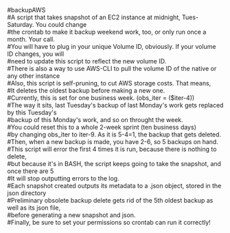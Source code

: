 #backupAWS                                         
#A script that takes snapshot of an EC2 instance at midnight, Tues-Saturday. You could change                                                  
#the crontab to make it backup weekend work, too, or only run once a month. Your call.                              
#You will have to plug in your unique Volume ID, obviously. If your volume ID changes, you will                              
#need to update this script to reflect the new volume ID.                                      
#There is also a way to use AWS-CLI to pull the volume ID of the native or any other instance                                                         
#Also, this script is self-pruning, to cut AWS storage costs. That means,                          
#It deletes the oldest backup before making a new one.                               
#Currently, this is set for one business week. (obs_iter = ($iter-4))                             
#The way it sits, last Tuesday's backup of last Monday's work gets replaced by this Tuesday's                          
#backup of this Monday's work, and so on throught the week.                                           
#You could reset this to a whole 2-week sprint (ten business days)                        
#by changing obs_iter to iter-9. As it is 5-4=1, the backup that gets deleted.                              
#Then, when a new backup is made, you have 2-6, so 5 backups on hand.                                
#This script will error the first 4 times it is run, because there is nothing to delete,                           
#but because it's in BASH, the script keeps going to take the snapshot, and once there are 5                                
#It will stop outputting errors to the log.                                 
#Each snapshot created outputs its metadata to a .json object, stored in the json directory                                       
#Preliminary obsolete backup delete gets rid of the 5th oldest backup as well as its json file,                                         
#before generating a new snapshot and json.                                                 
#Finally, be sure to set your permissions so crontab can run it correctly!                          
